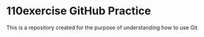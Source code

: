 # 110exercise GitHub Practice
This is a repository created for the purpose of understanding how to use Git